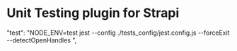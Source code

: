 # Unit Testing plugin for Strapi

"test": "NODE_ENV=test jest --config ./tests_config/jest.config.js --forceExit --detectOpenHandles ",
